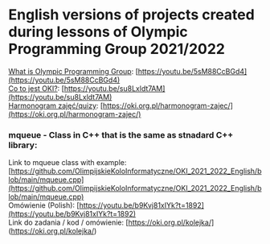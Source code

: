 # English versions of projects created during lessons of Olympic Programming Group 2021/2022  
[What is  Olympic Programming Group](https://youtu.be/5sM88CcBGd4): [https://youtu.be/5sM88CcBGd4](https://youtu.be/5sM88CcBGd4)  
[Co to jest OKI?](https://youtu.be/su8Lxldt7AM): [https://youtu.be/su8Lxldt7AM](https://youtu.be/su8Lxldt7AM)  
[Harmonogram zajęć/quizy](https://oki.org.pl/harmonogram-zajec/): [https://oki.org.pl/harmonogram-zajec/](https://oki.org.pl/harmonogram-zajec/)

### mqueue - Class in C++ that is the same as stnadard C++ library:
Link to mqueue class with example: [https://github.com/OlimpijskieKoloInformatyczne/OKI_2021_2022_English/blob/main/mqueue.cpp](https://github.com/OlimpijskieKoloInformatyczne/OKI_2021_2022_English/blob/main/mqueue.cpp)  
Omówienie (Polish): [https://youtu.be/b9Kvj81xIYk?t=1892](https://youtu.be/b9Kvj81xIYk?t=1892)  
Link do zadania / kod / omówienie: [https://oki.org.pl/kolejka/] (https://oki.org.pl/kolejka/)
